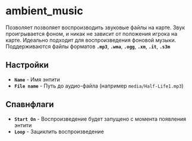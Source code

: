 ﻿# ambient_music
Позволяет позволяет воспроизводить звуковые файлы на карте. Звук проигрывается фоном, и никак не зависит от положения игрока на карте.
Идеально подходит для воспроизведения фоновой музыки.  
Поддерживаются файлы форматов **`.mp3`**, **`.wma`**, **`.ogg`**, **`.xm`**, **`.it`**, **`.s3m`**

## Настройки
- **`Name`** - Имя энтити
- **`File name`** - Путь до аудио-файла (например `media/Half-Life1.mp3`)

## Спавнфлаги
- **`Start On`** - Воспроизведение будет запущено с момента появления энтити
- **`Loop`** - Зациклить воспроизведение
